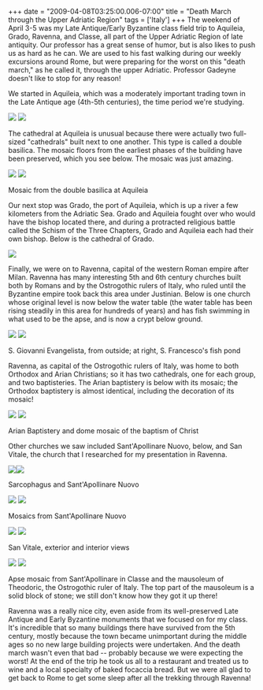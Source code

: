 +++
date = "2009-04-08T03:25:00.006-07:00"
title = "Death March through the Upper Adriatic Region"
tags = ['Italy']
+++
The weekend of April 3-5 was my Late Antique/Early Byzantine class field trip to Aquileia, Grado, Ravenna, and Classe, all part of the Upper Adriatic Region of late antiquity.  Our professor has a great sense of humor, but is also likes to push us as hard as he can.  We are used to his fast walking during our weekly excursions around Rome, but were preparing for the worst on this "death march," as he called it, through the upper Adriatic.  Professor Gadeyne doesn't like to stop for any reason!

We started in Aquileia, which was a moderately important trading town in the Late Antique age (4th-5th centuries), the time period we're studying.

<img src="http://4.bp.blogspot.com/_BPRHjFkCSTM/Sej5EbxcxTI/AAAAAAAAFqY/ydNdyzfl8_Y/s1600/IMG_3226.JPG"/> <img src="http://1.bp.blogspot.com/_BPRHjFkCSTM/Sej5E9mP3OI/AAAAAAAAFqw/VZU0VPDrw0c/s1600/IMG_3260.JPG"/>

The cathedral at Aquileia is unusual because there were actually two full-sized "cathedrals" built next to one another.  This type is called a double basilica.  The mosaic floors from the earliest phases of the building have been preserved, which you see below.  The mosaic was just amazing.

<img src="http://1.bp.blogspot.com/_BPRHjFkCSTM/Sej5EpY05nI/AAAAAAAAFqg/w0-ifw7OR2A/s1600/IMG_3232.JPG"/> <img src="http://1.bp.blogspot.com/_BPRHjFkCSTM/Sej5Ek9oRhI/AAAAAAAAFqo/MDruxubdUu8/s1600/IMG_3251.JPG"/>

Mosaic from the double basilica at Aquileia

Our next stop was Grado, the port of Aquileia, which is up a river a few kilometers from the Adriatic Sea.  Grado and Aquileia fought over who would have the bishop located there, and during a protracted religious battle called the Schism of the Three Chapters, Grado and Aquileia each had their own bishop.  Below is the cathedral of Grado.

<img src="http://1.bp.blogspot.com/_BPRHjFkCSTM/Sej5E4T7hLI/AAAAAAAAFq4/Y3vV0I4rfJI/s1600/IMG_3300.JPG"/>

Finally, we were on to Ravenna, capital of the western Roman empire after Milan.  Ravenna has many interesting 5th and 6th century churches built both by Romans and by the Ostrogothic rulers of Italy, who ruled until the Byzantine empire took back this area under Justinian.  Below is one church whose original level is now below the water table (the water table has been rising steadily in this area for hundreds of years) and has fish swimming in what used to be the apse, and is now a crypt below ground.

<img src="http://2.bp.blogspot.com/_BPRHjFkCSTM/Sej5Q7VU2BI/AAAAAAAAFrg/OrA_4-CXm64/s1600/IMG_3329.JPG"/> <img src="http://1.bp.blogspot.com/_BPRHjFkCSTM/Sej5QupQ8mI/AAAAAAAAFrY/nGWPfJYGA-k/s1600/IMG_3336.JPG"/>

S. Giovanni Evangelista, from outside; at right, S. Francesco's fish pond

Ravenna, as capital of the Ostrogothic rulers of Italy, was home to both Orthodox and Arian Christians; so it has two cathedrals, one for each group, and two baptisteries.  The Arian baptistery is below with its mosaic; the Orthodox baptistery is almost identical, including the decoration of its mosaic!

<img src="http://3.bp.blogspot.com/_BPRHjFkCSTM/Sej5Qns-III/AAAAAAAAFrQ/mGic4i6V-oc/s1600/IMG_3364.JPG"/> <img src="http://2.bp.blogspot.com/_BPRHjFkCSTM/Sej5QmBN0TI/AAAAAAAAFrI/ADCbY9nAI_o/s1600/IMG_3370.JPG"/>

Arian Baptistery and dome mosaic of the baptism of Christ

Other churches we saw included Sant'Apollinare Nuovo, below, and San Vitale, the church that I researched for my presentation in Ravenna.

<img src="http://1.bp.blogspot.com/_BPRHjFkCSTM/Sej5sZhVUKI/AAAAAAAAFr4/DToBispFkrY/s1600/IMG_3421.JPG"/><img src="http://2.bp.blogspot.com/_BPRHjFkCSTM/Sej5QQky-VI/AAAAAAAAFrA/U2V9r9zlPUY/s1600/IMG_3384.JPG"/>

Sarcophagus and Sant'Apollinare Nuovo

<img src="http://4.bp.blogspot.com/_BPRHjFkCSTM/Sej5snmrxVI/AAAAAAAAFsI/G4005KdR-is/s1600/IMG_3387.JPG"/> <img src="http://4.bp.blogspot.com/_BPRHjFkCSTM/Sej5sbCwpJI/AAAAAAAAFsA/ucQgdSLCp-o/s1600/IMG_3388.JPG"/>

Mosaics from Sant'Apollinare Nuovo

<img src="http://2.bp.blogspot.com/_BPRHjFkCSTM/Sej5sMGP8aI/AAAAAAAAFrw/tnycldoYSGk/s1600/IMG_3438.JPG"/> <img src="http://2.bp.blogspot.com/_BPRHjFkCSTM/Sej5sAsPw3I/AAAAAAAAFro/mqvfu4Nq-YQ/s1600/IMG_3446.JPG"/>

San Vitale, exterior and interior views

<img src="http://3.bp.blogspot.com/_BPRHjFkCSTM/Sej6K4mNKzI/AAAAAAAAFsY/amUzc1tAIxc/s1600/IMG_3495.JPG"/> <img src="http://4.bp.blogspot.com/_BPRHjFkCSTM/Sej6KKPtweI/AAAAAAAAFsQ/q5Sbl5rdmss/s1600/IMG_3475.JPG"/>

Apse mosaic from Sant'Apollinare in Classe and the mausoleum of Theodoric, the Ostrogothic ruler of Italy.  The top part of the mausoleum is a solid block of stone; we still don't know how they got it up there!

Ravenna was a really nice city, even aside from its well-preserved Late Antique and Early Byzantine monuments that we focused on for my class.  It's incredible that so many buildings there have survived from the 5th century, mostly because the town became unimportant during the middle ages so no new large building projects were undertaken.  And the death march wasn't even that bad -- probably because we were expecting the worst!  At the end of the trip he took us all to a restaurant and treated us to wine and a local specialty of baked focaccia bread.  But we were all glad to get back to Rome to get some sleep after all the trekking through Ravenna!
